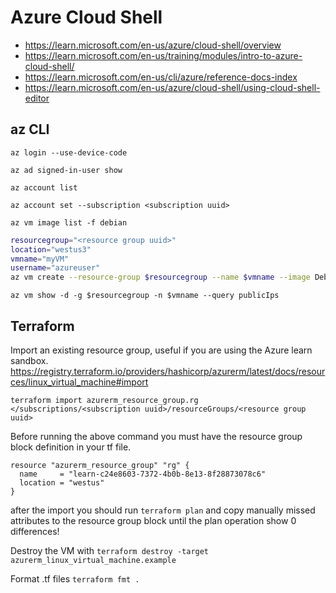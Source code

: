# Azure Cloud Shell

- https://learn.microsoft.com/en-us/azure/cloud-shell/overview
- https://learn.microsoft.com/en-us/training/modules/intro-to-azure-cloud-shell/
- https://learn.microsoft.com/en-us/cli/azure/reference-docs-index
- https://learn.microsoft.com/en-us/azure/cloud-shell/using-cloud-shell-editor

## az CLI

`az login --use-device-code`

`az ad signed-in-user show`

`az account list`

`az account set --subscription <subscription uuid>`

`az vm image list -f debian`

```sh
resourcegroup="<resource group uuid>"
location="westus3"
vmname="myVM"
username="azureuser"
az vm create --resource-group $resourcegroup --name $vmname --image Debian11 --public-ip-sku Standard --admin-username $username
```

`az vm show -d -g $resourcegroup -n $vmname --query publicIps`

## Terraform

Import an existing resource group, useful if you are using the Azure learn sandbox.
https://registry.terraform.io/providers/hashicorp/azurerm/latest/docs/resources/linux_virtual_machine#import

`terraform import azurerm_resource_group.rg </subscriptions/<subscription uuid>/resourceGroups/<resource group uuid>`

Before running the above command you must have the resource group block definition in your tf file.

```
resource "azurerm_resource_group" "rg" {
  name     = "learn-c24e8603-7372-4b0b-8e13-8f28873078c6"
  location = "westus"
}
```

after the import you should run `terraform plan` and copy manually missed attributes to the resource group block until the plan operation show 0 differences!

Destroy the VM with `terraform destroy -target azurerm_linux_virtual_machine.example`

Format .tf files `terraform fmt .`
